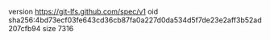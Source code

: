 version https://git-lfs.github.com/spec/v1
oid sha256:4bd73ecf03fe643cd36cb87fa0a227d0da534d5f7de23e2aff3b52ad207cfb94
size 7316
